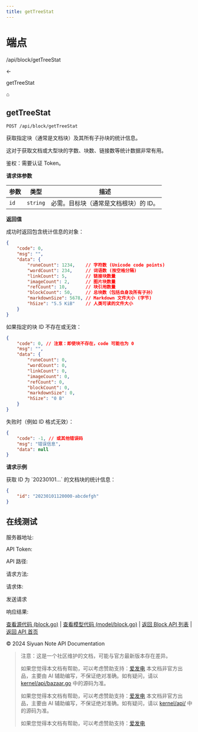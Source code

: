 ```yaml
---
title: getTreeStat
---
```

# 端点

/api/block/getTreeStat

←

getTreeStat

⌂

## getTreeStat

`POST /api/block/getTreeStat`

获取指定块（通常是文档块）及其所有子孙块的统计信息。

这对于获取文档或大型块的字数、块数、链接数等统计数据非常有用。

鉴权：需要认证 Token。

**请求体参数**

| 参数 | 类型 | 描述 |
| --- | --- | --- |
| `id` | `string` | 必需。目标块（通常是文档根块）的 ID。 |

**返回值**

成功时返回包含统计信息的对象：

```json
{
    "code": 0,
    "msg": "",
    "data": {
        "runeCount": 1234,    // 字符数 (Unicode code points)
        "wordCount": 234,     // 词语数 (按空格分隔)
        "linkCount": 5,       // 链接块数量
        "imageCount": 2,      // 图片块数量
        "refCount": 10,       // 块引用数量
        "blockCount": 50,     // 总块数（包括自身及所有子孙）
        "markdownSize": 5678, // Markdown 文件大小 (字节)
        "hSize": "5.5 KiB"    // 人类可读的文件大小
    }
}
```

如果指定的块 ID 不存在或无效：

```json
{
    "code": 0, // 注意：即使块不存在，code 可能也为 0
    "msg": "",
    "data": {
        "runeCount": 0,
        "wordCount": 0,
        "linkCount": 0,
        "imageCount": 0,
        "refCount": 0,
        "blockCount": 0,
        "markdownSize": 0,
        "hSize": "0 B"
    }
}
```

失败时（例如 ID 格式无效）：

```json
{
    "code": -1, // 或其他错误码
    "msg": "错误信息",
    "data": null
}
```

**请求示例**

获取 ID 为 \`20230101...\` 的文档块的统计信息：

```json
{
    "id": "20230101120000-abcdefgh"
}
```

## 在线测试

服务器地址:

API Token: 

API 路径: 

请求方法: 

请求体:

发送请求

响应结果:

[查看源代码 (block.go)](https://github.com/siyuan-note/siyuan/blob/master/kernel/api/block.go) | [查看模型代码 (model/block.go)](https://github.com/siyuan-note/siyuan/blob/master/kernel/model/block.go) | [返回 Block API 列表](../pages/block.html) | [返回 API 首页](../index.html)

© 2024 Siyuan Note API Documentation

> 注意：这是一个社区维护的文档，可能与官方最新版本存在差异。
> 
> 如果您觉得本文档有帮助，可以考虑赞助支持：[爱发电](https://afdian.com/a/leolee9086?tab=feed)
> 本文档非官方出品，主要由 AI 辅助编写，不保证绝对准确。如有疑问，请以 [kernel/api/bazaar.go](https://github.com/siyuan-note/siyuan/blob/master/kernel/api/bazaar.go) 中的源码为准。
> 
> 如果您觉得本文档有帮助，可以考虑赞助支持：[爱发电](https://afdian.com/a/leolee9086?tab=feed)
> 本文档非官方出品，主要由 AI 辅助编写，不保证绝对准确。如有疑问，请以 [kernel/api/](https://github.com/siyuan-note/siyuan/blob/master/kernel/api/) 中的源码为准。
> 
> 如果您觉得本文档有帮助，可以考虑赞助支持：[爱发电](https://afdian.com/a/leolee9086?tab=feed)
